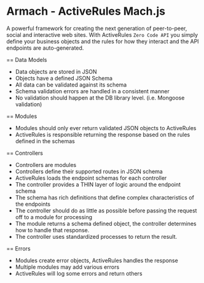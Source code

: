 Armach - ActiveRules Mach.js
============================

A powerful framework for creating the next generation of peer-to-peer, social and interactive web sites.
With ActiveRules `Zero Code API` you simply define your business objects and the rules for how they interact and the API endpoints are auto-generated.

== Data Models
* Data objects are stored in JSON
* Objects have a defined JSON Schema
* All data can be validated against its schema
* Schema validation errors are handled in a consistent manner
* No validation should happen at the DB library level. (i.e. Mongoose validation)

== Modules
* Modules should only ever return validated JSON objects to ActiveRules
* ActiveRules is responsible returning the response based on the rules defined in the schemas

== Controllers
* Controllers are modules
* Controllers define their supported routes in JSON schema
* ActiveRules loads the endpoint schemas for each controller
* The controller provides a THIN layer of logic around the endpoint schema
* The schema has rich definitions that define complex characteristics of the endpoints
* The controller should do  as little as possible before passing the request off to a module for processing
* The module returns a schema defined object, the controller determines how to handle that response.
* The controller uses standardized processes to return the result.

== Errors
* Modules create error objects, ActiveRules handles the response
* Multiple modules may add various errors
* ActiveRules will log some errors and return others




